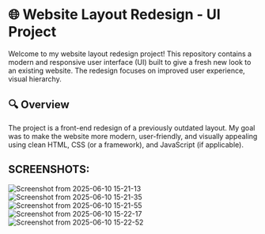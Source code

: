 # 🌐 Website Layout Redesign   - UI Project

Welcome to my website layout redesign project! This repository contains a modern and responsive user interface (UI) built to give a fresh new look to an existing website. The redesign focuses on improved user experience, visual hierarchy.

## 🔍 Overview

The project is a front-end redesign of a previously outdated layout. My goal was to make the website more modern, user-friendly, and visually appealing using clean HTML, CSS (or a framework), and JavaScript (if applicable).
## SCREENSHOTS:
![Screenshot from 2025-06-10 15-21-13](https://github.com/user-attachments/assets/7ae4df75-f8d6-43f3-8412-ce523cc31d9e)
![Screenshot from 2025-06-10 15-21-35](https://github.com/user-attachments/assets/899a867c-797d-4609-af23-9b32750c7851)
![Screenshot from 2025-06-10 15-21-55](https://github.com/user-attachments/assets/5246d34d-695a-4823-b80c-8cceea4349a5)
![Screenshot from 2025-06-10 15-22-17](https://github.com/user-attachments/assets/c4130bf3-e9c7-4dd1-aab1-06dc0b974196)
![Screenshot from 2025-06-10 15-22-52](https://github.com/user-attachments/assets/683ec86f-8734-48f2-b56c-274ff8365a7b)
